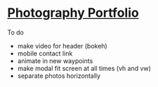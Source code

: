 # [Photography Portfolio](https://benva.github.io/)

To do
- make video for header (bokeh)
- mobile contact link
- animate in new waypoints
- make modal fit screen at all times (vh and vw)
- separate photos horizontally
